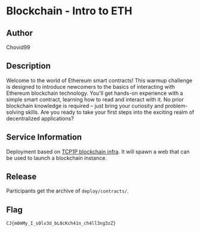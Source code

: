 # Blockchain - Intro to ETH

## Author
Chovid99

## Description
Welcome to the world of Ethereum smart contracts! This warmup challenge is designed to introduce newcomers to the basics of interacting with Ethereum blockchain technology. You'll get hands-on experience with a simple smart contract, learning how to read and interact with it. No prior blockchain knowledge is required – just bring your curiosity and problem-solving skills. Are you ready to take your first steps into the exciting realm of decentralized applications?

## Service Information
Deployment based on [TCP1P blockchain infra](https://github.com/TCP1P/Paradigmctf-BlockChain-Infra-Extended/). It will spawn a web that can be used to launch a blockchain instance.

## Release
Participants get the archive of `deploy/contracts/`.

## Flag
`CJ{m0mMy_I_s0lv3d_bL0cKch41n_ch4ll3ng3zZ}`